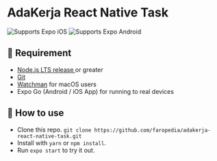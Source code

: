 # AdaKerja React Native Task

<p>
  <!-- iOS -->
  <img alt="Supports Expo iOS" longdesc="Supports Expo iOS" src="https://img.shields.io/badge/iOS-4630EB.svg?style=flat-square&logo=APPLE&labelColor=999999&logoColor=fff" />
  <!-- Android -->
  <img alt="Supports Expo Android" longdesc="Supports Expo Android" src="https://img.shields.io/badge/Android-4630EB.svg?style=flat-square&logo=ANDROID&labelColor=A4C639&logoColor=fff" />
</p>

## 📝 Requirement

- [Node.js LTS release ](https://nodejs.org/en/) or greater
- [Git](https://git-scm.com/)
- [Watchman](https://facebook.github.io/watchman/docs/install#buildinstall) for macOS users
- Expo Go (Android / iOS App) for running to real devices

## 🚀 How to use

- Clone this repo. `git clone https://github.com/faropedia/adakerja-react-native-task.git`
- Install with `yarn` or `npm install`.
- Run `expo start` to try it out.
